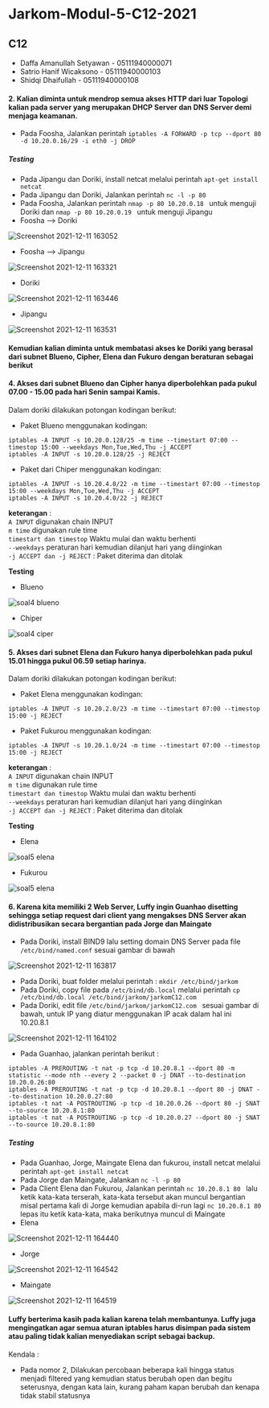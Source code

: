 # Jarkom-Modul-5-C12-2021

## C12

- Daffa Amanullah Setyawan - 05111940000071<br>
- Satrio Hanif Wicaksono - 05111940000103<br>
- Shidqi Dhaifullah - 05111940000108<br>

#### 2. Kalian diminta untuk mendrop semua akses HTTP dari luar Topologi kalian pada server yang merupakan DHCP Server dan DNS Server demi menjaga keamanan.
- Pada Foosha, Jalankan perintah `iptables -A FORWARD -p tcp --dport 80 -d 10.20.0.16/29 -i eth0 -j DROP `

##### Testing
- Pada Jipangu dan Doriki, install netcat melalui perintah `apt-get install netcat `
- Pada Jipangu dan Doriki, Jalankan perintah `nc -l -p 80 `
- Pada Foosha, Jalankan perintah `nmap -p 80 10.20.0.18 ` untuk menguji Doriki dan `nmap -p 80 10.20.0.19 ` untuk menguji Jipangu
- Foosha --> Doriki

![Screenshot 2021-12-11 163052](https://user-images.githubusercontent.com/73422724/145673505-1a557524-0536-401e-86ac-e98460a87085.png)

- Foosha --> Jipangu

![Screenshot 2021-12-11 163321](https://user-images.githubusercontent.com/73422724/145673517-8b0b5e93-db3a-432c-88b4-4c2425f2b24f.png)

- Doriki

![Screenshot 2021-12-11 163446](https://user-images.githubusercontent.com/73422724/145673522-24d63a9b-7686-4f12-a5e7-733d7feac770.png)

- Jipangu

![Screenshot 2021-12-11 163531](https://user-images.githubusercontent.com/73422724/145673527-8401c58f-0190-4c26-a329-fbd4d45a7bfa.png)

#### Kemudian kalian diminta untuk membatasi akses ke Doriki yang berasal dari subnet Blueno, Cipher, Elena dan Fukuro dengan beraturan sebagai berikut
#### 4. Akses dari subnet Blueno dan Cipher hanya diperbolehkan pada pukul 07.00 - 15.00 pada hari Senin sampai Kamis.

Dalam doriki dilakukan potongan kodingan berikut:

- Paket Blueno menggunakan kodingan:
```
iptables -A INPUT -s 10.20.0.128/25 -m time --timestart 07:00 --timestop 15:00 --weekdays Mon,Tue,Wed,Thu -j ACCEPT
iptables -A INPUT -s 10.20.0.128/25 -j REJECT
```
- Paket dari Chiper menggunakan kodingan:
```
iptables -A INPUT -s 10.20.4.0/22 -m time --timestart 07:00 --timestop 15:00 --weekdays Mon,Tue,Wed,Thu -j ACCEPT
iptables -A INPUT -s 10.20.4.0/22 -j REJECT
```
**keterangan** : <br>
`A INPUT` digunakan chain INPUT <br>
`m time` digunakan rule time<br>
`timestart dan timestop` Waktu mulai dan waktu berhenti<br>
`--weekdays` peraturan hari kemudian dilanjut hari yang diinginkan<br> 
`-j ACCEPT dan -j REJECT` : Paket diterima dan ditolak<br>


**Testing**

- Blueno

![soal4 blueno](https://user-images.githubusercontent.com/63639703/145212575-5a2f7f0b-20fa-40ca-8b28-7f261d97d0a3.png)

- Chiper

![soal4 ciper](https://user-images.githubusercontent.com/63639703/145212621-91ca0fc4-1d90-478b-b52b-614ac7d0968d.png)

#### 5. Akses dari subnet Elena dan Fukuro hanya diperbolehkan pada pukul 15.01 hingga pukul 06.59 setiap harinya.

Dalam doriki dilakukan potongan kodingan berikut:

- Paket Elena menggunakan kodingan:
```
iptables -A INPUT -s 10.20.2.0/23 -m time --timestart 07:00 --timestop 15:00 -j REJECT
```
- Paket Fukurou menggunakan kodingan:
```
iptables -A INPUT -s 10.20.1.0/24 -m time --timestart 07:00 --timestop 15:00 -j REJECT
```
**keterangan** : <br>
`A INPUT` digunakan chain INPUT <br>
`m time` digunakan rule time<br>
`timestart dan timestop` Waktu mulai dan waktu berhenti<br>
`--weekdays` peraturan hari kemudian dilanjut hari yang diinginkan<br> 
`-j ACCEPT dan -j REJECT` : Paket diterima dan ditolak<br>

**Testing**

- Elena

![soal5 elena](https://user-images.githubusercontent.com/63639703/145214673-a23cfda3-c088-4290-9125-e9a99a60fc96.png)

- Fukurou

![soal5 elena](https://user-images.githubusercontent.com/63639703/145214714-5af93bb5-393c-4c5a-984b-2d76f7be4250.png)


#### 6. Karena kita memiliki 2 Web Server, Luffy ingin Guanhao disetting sehingga setiap request dari client yang mengakses DNS Server akan didistribusikan secara bergantian pada Jorge dan Maingate
- Pada Doriki, install BIND9 lalu setting domain DNS Server pada file `/etc/bind/named.conf` sesuai gambar di bawah

![Screenshot 2021-12-11 163817](https://user-images.githubusercontent.com/73422724/145672241-947ec2c4-6adc-4bb0-ac3f-f1bf68f328bf.png)

- Pada Doriki, buat folder melalui perintah : `mkdir /etc/bind/jarkom `
- Pada Doriki, copy file pada `/etc/bind/db.local` melalui perintah `cp /etc/bind/db.local /etc/bind/jarkom/jarkomC12.com `
- Pada Doriki, edit file `/etc/bind/jarkom/jarkomC12.com ` sesuai gambar di bawah, untuk IP yang diatur menggunakan IP acak dalam hal ini 10.20.8.1

![Screenshot 2021-12-11 164102](https://user-images.githubusercontent.com/73422724/145672597-77a65db5-6f14-4ac5-8c5d-74eb8b071da7.png)

- Pada Guanhao, jalankan perintah berikut :
```
iptables -A PREROUTING -t nat -p tcp -d 10.20.8.1 --dport 80 -m statistic --mode nth --every 2 --packet 0 -j DNAT --to-destination 10.20.0.26:80
iptables -A PREROUTING -t nat -p tcp -d 10.20.8.1 --dport 80 -j DNAT --to-destination 10.20.0.27:80
iptables -t nat -A POSTROUTING -p tcp -d 10.20.0.26 --dport 80 -j SNAT --to-source 10.20.8.1:80
iptables -t nat -A POSTROUTING -p tcp -d 10.20.0.27 --dport 80 -j SNAT --to-source 10.20.8.1:80
```
##### Testing
- Pada Guanhao, Jorge, Maingate Elena dan fukurou, install netcat melalui perintah `apt-get install netcat `
- Pada Jorge dan Maingate, Jalankan `nc -l -p 80 `
- Pada Client Elena dan Fukurou, Jalankan perintah `nc 10.20.8.1 80 ` lalu ketik kata-kata terserah, kata-kata tersebut akan muncul bergantian misal pertama kali di Jorge kemudian apabila di-run lagi `nc 10.20.8.1 80 ` lepas itu ketik kata-kata, maka berikutnya muncul di Maingate
- Elena

![Screenshot 2021-12-11 164440](https://user-images.githubusercontent.com/73422724/145672966-e76dc46b-ba1e-4f19-876b-edb308900bd9.png)

- Jorge

![Screenshot 2021-12-11 164542](https://user-images.githubusercontent.com/73422724/145672983-7211740a-5b19-4f19-826d-b83cce5229cc.png)

- Maingate

![Screenshot 2021-12-11 164519](https://user-images.githubusercontent.com/73422724/145672976-9194a55b-c90b-4c82-8199-8a1f21b87fd7.png)

#### Luffy berterima kasih pada kalian karena telah membantunya. Luffy juga mengingatkan agar semua aturan iptables harus disimpan pada sistem atau paling tidak kalian menyediakan script sebagai backup.

Kendala :
- Pada nomor 2, Dilakukan percobaan beberapa kali hingga status menjadi filtered yang kemudian status berubah open dan begitu seterusnya, dengan kata lain, kurang paham kapan berubah dan kenapa tidak stabil statusnya 
